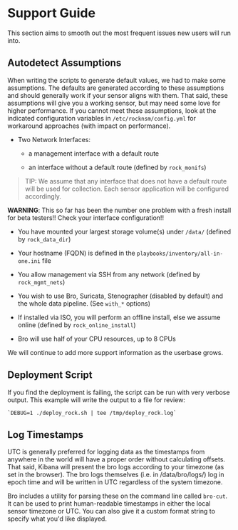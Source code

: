 # Support Guide

This section aims to smooth out the most frequent issues new users will run into.

## Autodetect Assumptions

When writing the scripts to generate default values, we had to make some
assumptions. The defaults are generated according to these assumptions and
should generally work if your sensor aligns with them. That said, these
assumptions will give you a working sensor, but may need some love for higher
performance. If you cannot meet these assumptions, look at the indicated
configuration variables in `/etc/rocknsm/config.yml` for workaround approaches
(with impact on performance).  

* Two Network Interfaces:

    * a management interface with a default route

    * an interface without a default route (defined by `rock_monifs`)

> TIP: We assume that any interface that does not have a default route will be used for collection. Each sensor application will be configured accordingly.

**WARNING**: This so far has been the number one problem with a fresh install
for beta testers!! Check your interface configuration!!

* You have mounted your largest storage volume(s) under `/data/`
(defined by `rock_data_dir`)

* Your hostname (FQDN) is defined in the `playbooks/inventory/all-in-one.ini` file

* You allow management via SSH from any network (defined by `rock_mgmt_nets`)

* You wish to use Bro, Suricata, Stenographer (disabled by default) and the
whole data pipeline. (See `with_*` options)

* If installed via ISO, you will perform an offline install, else we assume
online (defined by `rock_online_install`)

* Bro will use half of your CPU resources, up to 8 CPUs

We will continue to add more support information as the userbase grows.

## Deployment Script
If you find the deployment is failing, the script can be run with very verbose
output.  This example will write the output to a file for review:  

    `DEBUG=1 ./deploy_rock.sh | tee /tmp/deploy_rock.log`


## Log Timestamps

UTC is generally preferred for logging data as the timestamps from anywhere in the world will have a proper order without calculating offsets. That said, Kibana will present the bro logs according to your timezone (as set in the browser). The bro logs themselves (i.e. in /data/bro/logs/) log in epoch time and will be written in UTC regardless of the system timezone.

Bro includes a utility for parsing these on the command line called `bro-cut`. It can be used to print human-readable timestamps in either the local sensor timezone or UTC. You can also give it a custom format string to specify what you'd like displayed.
